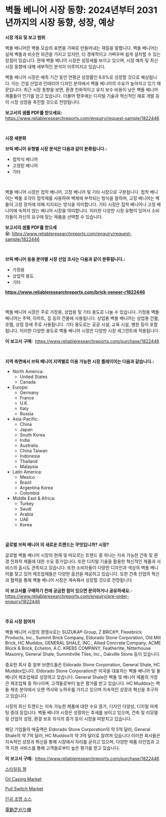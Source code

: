 <p><h1>벽돌 베니어 시장 동향: 2024년부터 2031년까지의 시장 동향, 성장, 예상</h1></p><p><strong>시장 개요 및 보고 범위</strong></p>
<p><p>벽돌 베니어란 벽돌 모습의 표면을 가짜로 만들어내는 재질을 말합니다. 벽돌 베니어는 실제 벽돌과 비슷한 외관을 가지고 있지만, 더 경제적이고 가벼우며 쉽게 설치할 수 있는 장점이 있습니다. 현재 벽돌 베니어 시장은 성장세를 보이고 있으며, 시장 예측 및 최신 시장 동향에 대해 세부적인 분석이 이루어지고 있습니다. </p><p>벽돌 베니어 시장은 예측 기간 동안 연평균 성장률인 6.6%로 성장할 것으로 예상됩니다. 이는 건설 산업과 인테리어 디자인 분야에서 벽돌 베니어의 수요가 높아지고 있기 때문입니다. 최근 시장 동향을 보면, 환경 친화적이고 유지 보수 비용이 낮은 벽돌 베니어 제품들이 인기를 얻고 있습니다. 더불어 향후에는 디지털 기술과 혁신적인 재료 개발 등이 시장 성장을 촉진할 것으로 전망됩니다.</p></p>
<p><strong>보고서의 샘플 PDF를 받으세요:</strong> <a href="https://www.reliableresearchreports.com/enquiry/request-sample/1822446">https://www.reliableresearchreports.com/enquiry/request-sample/1822446</a></p>
<p>&nbsp;</p>
<p><strong>시장 세분화</strong></p>
<p><strong>브릭 베니어 유형별 시장 분석은 다음과 같이 분류됩니다.:</strong></p>
<p><ul><li>접착식 베니어</li><li>고정된 베니어</li><li>기타</li></ul></p>
<p>&nbsp;</p>
<p><p>벽돌 베니어 시장은 접착 베니어, 고정 베니어 및 기타 시장으로 구분됩니다. 접착 베니어는 벽돌 조각이 접착제를 사용하여 벽체에 부착되는 방식을 말하며, 고정 베니어는 벽돌이 고정 장치에 의해 지지되는 방식을 의미합니다. 기타 시장은 접착 베니어나 고정 베니어에 속하지 않는 베니어 시장을 의미합니다. 이러한 다양한 시장 유형이 있어서 소비자들이 자신의 요구에 맞는 제품을 선택할 수 있습니다.</p></p>
<p><strong>보고서의 샘플 PDF를 받으세요:</strong>&nbsp;<a href="https://www.reliableresearchreports.com/enquiry/request-sample/1822446">https://www.reliableresearchreports.com/enquiry/request-sample/1822446</a></p>
<p>&nbsp;</p>
<p><strong> 브릭 베니어 응용 분야별 시장 산업 조사는 다음과 같이 분류됩니다.:</strong></p>
<p><ul><li>가정용</li><li>상업적 용도</li><li>기타</li></ul></p>
<p><strong><a href="https://www.reliableresearchreports.com/brick-veneer-r1822446">https://www.reliableresearchreports.com/brick-veneer-r1822446</a></strong></p>
<p>&nbsp;</p>
<p><p>벽돌 베니어 시장은 주로 가정용, 상업용 및 기타 용도로 나눌 수 있습니다. 가정용 벽돌 베니어는 주택, 아파트, 집 등의 건물에 사용됩니다. 상업용 벽돌 베니어는 상업용 건물, 호텔, 상점 등에 주로 사용됩니다. 기타 용도로는 공공 시설, 교육 시설, 병원 등이 포함됩니다. 이러한 다양한 용도로 벽돌 베니어 시장은 다양한 시장 세그먼트에 적용됩니다.</p></p>
<p><strong>이 보고서 구매:</strong>&nbsp; <a href="https://www.reliableresearchreports.com/purchase/1822446">https://www.reliableresearchreports.com/purchase/1822446</a></p>
<p>&nbsp;</p>
<p><strong>지역 측면에서 브릭 베니어 지역별로 이용 가능한 시장 플레이어는 다음과 같습니다.:</strong></p>
<p><ul>
    <li>
        North America:
        <ul>
            <li>United States</li>
            <li>Canada</li>
        </ul>
    </li>
    <li>
        Europe:
        <ul>
            <li>Germany</li>
            <li>France</li>
            <li>U.K.</li>
            <li>Italy</li>
            <li>Russia</li>
        </ul>
    </li>
    <li>
        Asia-Pacific:
        <ul>
            <li>China</li>
            <li>Japan</li>
            <li>South Korea</li>
            <li>India</li>
            <li>Australia</li>
            <li>China Taiwan</li>
            <li>Indonesia</li>
            <li>Thailand</li>
            <li>Malaysia</li>
        </ul>
    </li>
    <li>
        Latin America:
        <ul>
            <li>Mexico</li>
            <li>Brazil</li>
            <li>Argentina Korea</li>
            <li>Colombia</li>
        </ul>
    </li>
    <li>
        Middle East & Africa:
        <ul>
            <li>Turkey</li>
            <li>Saudi</li>
            <li>Arabia</li>
            <li>UAE</li>
            <li>Korea</li>
        </ul>
    </li>
    </ul></p>
<p>&nbsp;</p>
<p><strong>글로벌 브릭 베니어 의 새로운 트렌드는 무엇입니까? 시장?</strong></p>
<p><p>글로벌 벽돌 베니어 시장의 현재 및 떠오르는 트렌드 중 하나는 지속 가능한 건축 및 환경 친화적 제품에 대한 수요 증가입니다. 또한 디지털 기술을 활용한 혁신적인 제품과 서비스의 출시도 관측되고 있습니다. 또한 소비자들이 다양한 디자인과 색상의 벽돌 베니어를 찾고 있어 제조업체들은 다양한 옵션을 제공하고 있습니다. 또한 건축 산업의 혁신과 협력을 통해 벽돌 베니어 시장은 계속해서 성장할 것으로 전망됩니다.</p></p>
<p><strong>이 보고서를 구매하기 전에 궁금한 점이 있으면 문의하거나 공유하세요.</strong>- <a href="https://www.reliableresearchreports.com/enquiry/pre-order-enquiry/1822446">https://www.reliableresearchreports.com/enquiry/pre-order-enquiry/1822446</a></p>
<p>&nbsp;</p>
<p><strong>주요 시장 참여자</strong></p>
<p><p>벽돌 베니어 시장의 경쟁사로는 SUZUKA® Group, Z BRICK®, Flexebrick Products, Inc., Summit Brick Company, Eldorado Stone Corporation, Old Mill Brick, HC Muddox, GENERAL SHALE, INC., Allied Concrete Company, ACME Block & Brick, Echelon, A.C. KREBS COMPANY, Featherlite, Nitterhouse Masonry, General Shale, Summitville Tiles, Inc., Oakville Stone 등이 있습니다. </p><p>중요한 회사 중 일부 브랜드들은 Eldorado Stone Corporation, General Shale, HC Muddox입니다. Eldorado Stone Corporation은 미국을 대표하는 벽돌 베니어 및 돌 베니어 제조업체로 성장하고 있습니다. General Shale은 벽돌 및 베니어 제품의 가장 큰 제조업체 중 하나이며, 고객들로부터 높은 평가를 받고 있습니다. HC Muddox는 벽돌 제조 분야에서 오랜 역사와 노하우를 가지고 있으며 지속적인 성장과 혁신을 추구하고 있습니다.</p><p>시장의 최신 트렌드는 지속 가능한 제품에 대한 수요 증가, 디자인 다양성, 디지털 마케팅 증대 등입니다. 벽돌 베니어 시장은 성장하는 추세를 보이고 있으며, 건축 및 리모델링 산업의 성장, 환경 보호 의식의 증가 등이 시장을 떠받치고 있습니다.</p><p>해당 기업들의 매출액은 Eldorado Stone Corporation의 약 5억 달러, General Shale의 약 7억 달러, HC Muddox의 약 3억 달러로 알려져 있습니다.이러한 회사들은 지속적인 성장과 혁신을 통해 시장에서 자리를 굳히고 있으며, 다양한 제품 라인업과 고객 지원 서비스를 통해 고객들로부터 높은 평가를 받고 있습니다.</p></p>
<p><strong>이 보고서 구매:</strong>&nbsp;&nbsp;<a href="https://www.reliableresearchreports.com/purchase/1822446">https://www.reliableresearchreports.com/purchase/1822446</a></p>
<p><p><a href="https://medium.com/@cordiehyatt1/2024-2031-%EA%B8%B0%EA%B0%84%EC%9D%84-%EC%9C%84%ED%95%9C-%EC%8A%A4%ED%83%80%EC%9D%BC%EB%A7%81-%EC%A0%A4-%EC%8B%9C%EC%9E%A5-%EB%8F%99%ED%96%A5-%EB%B0%8F-%EC%8B%9C%EC%9E%A5-%EB%B6%84%EC%84%9D%EC%9D%84-%EC%98%88%EC%B8%A1%ED%95%A9%EB%8B%88%EB%8B%A4-aa6ef8901476">스타일링 젤</a></p><p><a href="https://github.com/luckyshygirl/Market-Research-Report-List-4/blob/main/oil-casing-market.md">Oil Casing Market</a></p><p><a href="https://github.com/markusgodoy/Market-Research-Report-List-3/blob/main/pull-switch-market.md">Pull Switch Market</a></p><p><a href="https://medium.com/@bobbyreitenberg879562023/%EC%9D%B8%EA%B3%B5-%EA%B4%91%EC%9B%90-%EC%8B%9C%EC%9E%A5-%EC%8B%9C%EC%9E%A5-cagr-%EC%8B%9C%EC%9E%A5-%EB%8F%99%ED%96%A5-%EB%B0%8F-%EC%84%B1%EC%9E%A5-%EC%A0%84%EB%9E%B5%EC%97%90-%EB%8C%80%ED%95%9C-%ED%86%B5%EC%B0%B0%EB%A0%A5-d8e15e91884e">인공 조명 소스</a></p><p><a href="https://medium.com/@shawnsmihv6/%E9%9B%BB%E5%8B%95%E8%8A%9D%E5%88%88%E3%82%8A%E6%A9%9F%E5%B8%82%E5%A0%B4%E3%82%B7%E3%82%A7%E3%82%A2%E3%81%AE%E9%80%B2%E5%8C%96%E3%81%A8%E5%B8%82%E5%A0%B4%E6%88%90%E9%95%B7%E3%83%88%E3%83%AC%E3%83%B3%E3%83%892024%E5%B9%B4%E3%81%8B%E3%82%892031%E5%B9%B4%E3%81%BE%E3%81%A7-11c8faf6e152">電動芝刈り機</a></p></p>